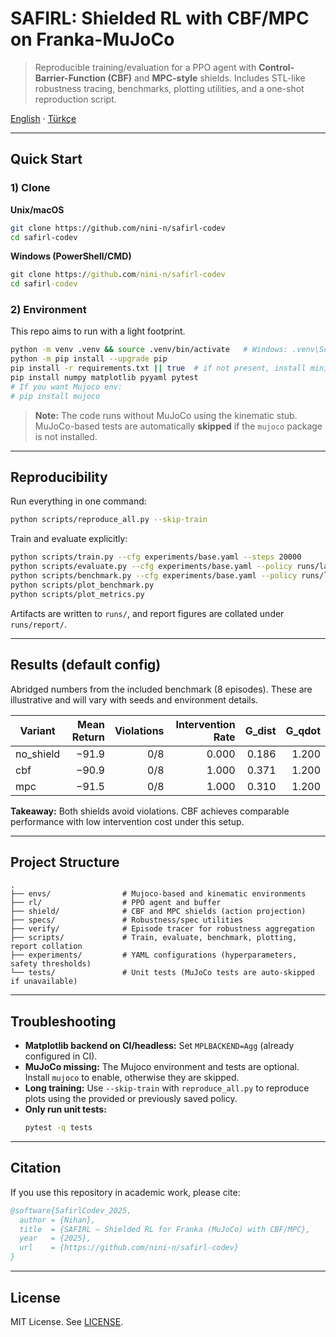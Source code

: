 # SAFIRL: Shielded RL with CBF/MPC on Franka-MuJoCo

> Reproducible training/evaluation for a PPO agent with **Control-Barrier-Function (CBF)** and **MPC-style** shields. Includes STL-like robustness tracing, benchmarks, plotting utilities, and a one-shot reproduction script.

[English](README.md) · [Türkçe](README_TR.md)

---

## Quick Start

### 1) Clone
**Unix/macOS**
```bash
git clone https://github.com/nini-n/safirl-codev
cd safirl-codev
```

**Windows (PowerShell/CMD)**
```bat
git clone https://github.com/nini-n/safirl-codev
cd safirl-codev
```

### 2) Environment
This repo aims to run with a light footprint.

```bash
python -m venv .venv && source .venv/bin/activate   # Windows: .venv\Scripts\activate
python -m pip install --upgrade pip
pip install -r requirements.txt || true  # if not present, install minimal set below
pip install numpy matplotlib pyyaml pytest
# If you want Mujoco env:
# pip install mujoco
```

> **Note:** The code runs without MuJoCo using the kinematic stub. MuJoCo-based tests are automatically **skipped** if the `mujoco` package is not installed.

---

## Reproducibility

Run everything in one command:

```bash
python scripts/reproduce_all.py --skip-train
```

Train and evaluate explicitly:

```bash
python scripts/train.py --cfg experiments/base.yaml --steps 20000
python scripts/evaluate.py --cfg experiments/base.yaml --policy runs/latest.pt --episodes 5
python scripts/benchmark.py --cfg experiments/base.yaml --policy runs/latest.pt --episodes 8
python scripts/plot_benchmark.py
python scripts/plot_metrics.py
```

Artifacts are written to `runs/`, and report figures are collated under `runs/report/`.

---

## Results (default config)

Abridged numbers from the included benchmark (8 episodes). These are illustrative and will vary with seeds and environment details.

| Variant     | Mean Return | Violations | Intervention Rate | G_dist | G_qdot |
|-------------|------------:|-----------:|------------------:|-------:|-------:|
| no_shield   |     −91.9   |       0/8  |             0.000 |  0.186 |  1.200 |
| cbf         |     −90.9   |       0/8  |             1.000 |  0.371 |  1.200 |
| mpc         |     −91.5   |       0/8  |             1.000 |  0.310 |  1.200 |

**Takeaway:** Both shields avoid violations. CBF achieves comparable performance with low intervention cost under this setup.

---

## Project Structure

```
.
├── envs/                # Mujoco-based and kinematic environments
├── rl/                  # PPO agent and buffer
├── shield/              # CBF and MPC shields (action projection)
├── specs/               # Robustness/spec utilities
├── verify/              # Episode tracer for robustness aggregation
├── scripts/             # Train, evaluate, benchmark, plotting, report collation
├── experiments/         # YAML configurations (hyperparameters, safety thresholds)
└── tests/               # Unit tests (MuJoCo tests are auto-skipped if unavailable)
```

---

## Troubleshooting

- **Matplotlib backend on CI/headless:** Set `MPLBACKEND=Agg` (already configured in CI).  
- **MuJoCo missing:** The Mujoco environment and tests are optional. Install `mujoco` to enable, otherwise they are skipped.  
- **Long training:** Use `--skip-train` with `reproduce_all.py` to reproduce plots using the provided or previously saved policy.  
- **Only run unit tests:**
  ```bash
  pytest -q tests
  ```

---

## Citation

If you use this repository in academic work, please cite:

```bibtex
@software{SafirlCodev_2025,
  author = {Nihan},
  title  = {SAFIRL — Shielded RL for Franka (MuJoCo) with CBF/MPC},
  year   = {2025},
  url    = {https://github.com/nini-n/safirl-codev}
}
```

---

## License

MIT License. See [LICENSE](LICENSE).
